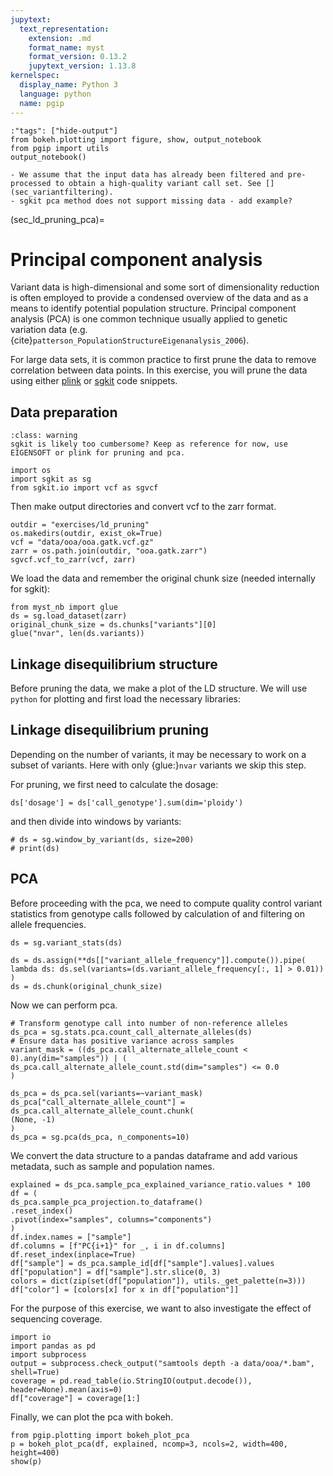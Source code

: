 ```yaml
---
jupytext:
  text_representation:
    extension: .md
    format_name: myst
    format_version: 0.13.2
    jupytext_version: 1.13.8
kernelspec:
  display_name: Python 3
  language: python
  name: pgip
---
```



```{code-cell} pgip
:"tags": ["hide-output"]
from bokeh.plotting import figure, show, output_notebook
from pgip import utils
output_notebook()
```


```{note}
- We assume that the input data has already been filtered and pre-processed to obtain a high-quality variant call set. See [](sec_variantfiltering).
- sgkit pca method does not support missing data - add example?
```

(sec_ld_pruning_pca)=

# Principal component analysis

Variant data is high-dimensional and some sort of dimensionality
reduction is often employed to provide a condensed overview of the
data and as a means to identify potential population structure.
Principal component analysis (PCA) is one common technique usually
applied to genetic variation data (e.g.
{cite}`patterson_PopulationStructureEigenanalysis_2006`).

For large data sets, it is common practice to first prune the data to
remove correlation between data points. In this exercise, you will
prune the data using either [plink](sec_pca_with_plink) or
[sgkit](sec_pca_with_sgkit) code snippets.

## Data preparation

```{admonition} FIXME
:class: warning
sgkit is likely too cumbersome? Keep as reference for now, use EIGENSOFT or plink for pruning and pca.

```

```{code-cell} pgip
import os
import sgkit as sg
from sgkit.io import vcf as sgvcf
```
Then make output directories and convert vcf to the zarr format.

```{code-cell} pgip
outdir = "exercises/ld_pruning"
os.makedirs(outdir, exist_ok=True)
vcf = "data/ooa/ooa.gatk.vcf.gz"
zarr = os.path.join(outdir, "ooa.gatk.zarr")
sgvcf.vcf_to_zarr(vcf, zarr)
```


We load the data and remember the original chunk size (needed
internally for sgkit):

```{code-cell} pgip
from myst_nb import glue
ds = sg.load_dataset(zarr)
original_chunk_size = ds.chunks["variants"][0]
glue("nvar", len(ds.variants))
```


## Linkage disequilibrium structure

Before pruning the data, we make a plot of the LD structure. We will
use `python` for plotting and first load the necessary libraries:

## Linkage disequilibrium pruning

Depending on the number of variants, it may be necessary to work on a
subset of variants. Here with only {glue:}`nvar` variants we skip this
step.

For pruning, we first need to calculate the dosage:
```{code-cell} pgip
ds['dosage'] = ds['call_genotype'].sum(dim='ploidy')
```
and then divide into windows by variants:
```{code-cell} pgip
# ds = sg.window_by_variant(ds, size=200)
# print(ds)
```

## PCA

Before proceeding with the pca, we need to compute quality control
variant statistics from genotype calls followed by calculation of and
filtering on allele frequencies.

<!-- See https://github.com/pystatgen/sgkit/issues/752 -->
<!-- All the pca code is based on that example -->

```{code-cell} pgip
ds = sg.variant_stats(ds)

ds = ds.assign(**ds[["variant_allele_frequency"]].compute()).pipe(
lambda ds: ds.sel(variants=(ds.variant_allele_frequency[:, 1] > 0.01))
)
ds = ds.chunk(original_chunk_size)
```

Now we can perform pca.

```{code-cell} pgip
# Transform genotype call into number of non-reference alleles
ds_pca = sg.stats.pca.count_call_alternate_alleles(ds)
# Ensure data has positive variance across samples
variant_mask = ((ds_pca.call_alternate_allele_count < 0).any(dim="samples")) | (
ds_pca.call_alternate_allele_count.std(dim="samples") <= 0.0
)

ds_pca = ds_pca.sel(variants=~variant_mask)
ds_pca["call_alternate_allele_count"] = ds_pca.call_alternate_allele_count.chunk(
(None, -1)
)
ds_pca = sg.pca(ds_pca, n_components=10)
```


We convert the data structure to a pandas dataframe and add various
metadata, such as sample and population names.

```{code-cell} pgip
explained = ds_pca.sample_pca_explained_variance_ratio.values * 100
df = (
ds_pca.sample_pca_projection.to_dataframe()
.reset_index()
.pivot(index="samples", columns="components")
)
df.index.names = ["sample"]
df.columns = [f"PC{i+1}" for _, i in df.columns]
df.reset_index(inplace=True)
df["sample"] = ds_pca.sample_id[df["sample"].values].values
df["population"] = df["sample"].str.slice(0, 3)
colors = dict(zip(set(df["population"]), utils._get_palette(n=3)))
df["color"] = [colors[x] for x in df["population"]]
```

For the purpose of this exercise, we want to also investigate the
effect of sequencing coverage.

```{code-cell} pgip
import io
import pandas as pd
import subprocess
output = subprocess.check_output("samtools depth -a data/ooa/*.bam", shell=True)
coverage = pd.read_table(io.StringIO(output.decode()), header=None).mean(axis=0)
df["coverage"] = coverage[1:]
```

Finally, we can plot the pca with bokeh.
```{code-cell} pgip
from pgip.plotting import bokeh_plot_pca
p = bokeh_plot_pca(df, explained, ncomp=3, ncols=2, width=400, height=400)
show(p)
```
